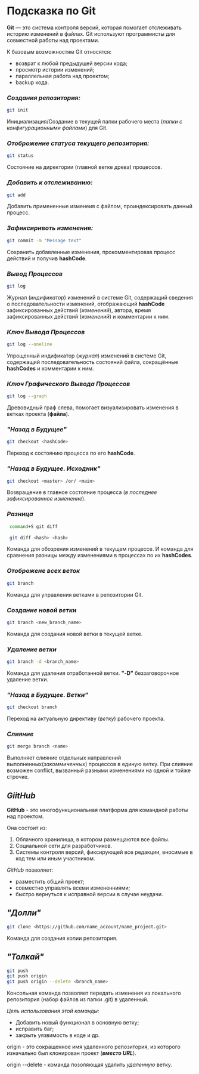 # Подсказка по Git
**Git** — это система контроля версий, которая помогает отслеживать историю изменений в файлах.
Git используют программисты для совместной работы над проектами.

К базовым возможностям Git относятся:
* возврат к любой предыдущей версии кода;
* просмотр истории изменений;
* параллельная работа над проектом;
* backup кода.

### ***Создания репозитория:***
```sh
git init
```
Инициализация/Создание в текущей папки рабочего места (*папки с конфигурационными файлами*) для Git.

### ***Отоброжение статуса текущего репозитория:***
```sh
git status
```
Состояние на директории (главной ветке древа) процессов.

### ***Добавить к отслеживанию:***
```sh
git add
```
Добавить примененные изменеия с файлом, проиндексировать данный процесс.

### ***Зафиксиривоть изменения:***
```sh
git commit -m "Message text"
```
Сохранить добавленные изменения, прокомментировав процесс действий и получив __hashCode__.

### ***Вывод Процессов***
```sh
git log
```
Журнал (_индификатор_) изменений в системе Git, содержащий сведения о последовательности изменений, отображающий **hashCode** зафиксированных действий (*изменений*), автора, время зафиксированных действий (*изменений*) и комментарии к ним.

### ***Ключ Вывода Процессов***
```sh
git log --oneline
```
Упрощенный индификатор (_журнал_) изменений в системе Git, содержащий последовательность состояний файла, сокращённые __hashCodes__ и комментарии к ним.

### ***Ключ Графического Вывода Процессов***
```sh
git log --graph
```
Древовидный граф слева, помогает визуализировать изменения в ветках проекта (__файла__).

### ***"Назад в Будущее"***
```sh
git checkout <hashСode>
```
Переход к состоянию процесса по его __hashCode__.

### ***"Назад в Будущее. Исходник"***
```sh
git checkout <master> /or/ <main>
```
Возвращение в главное состояние процесса (*в последнее зафиксированное изменение*).

### ***Разница***
```sh
 command+S git diff 
 
 git diff <hash> <hash>
```
Команда для обозрения изменений в текущем процессе.
И команда для сравнения разницы между изменениями в процессах по их __hashCodes__.

### ***Отоброжене всех веток***
```sh
git branch
```
Команда для управления ветками в репозитории Git. 

### ***Создание новой ветки***
```sh
git branch <new_branch_name>
```
Команда для создания новой ветки в текущей ветке.

### ***Удаление ветки***
```sh
git branch -d <branch_name>
```
Команда для удаления отработанной ветки. **"-D"** беззаговорочное удаление ветки.

### ***"Назад в Будущее. Ветки"***
```sh
git checkout branch
```
Переход на актуальную директиву (_ветку_) рабочего проекта.

### ***Слияние***
```sh
git merge branch <name>
```
Выполняет слияние отдельных направлений выполненных(_закоммиченных_) процессов в единую ветку. 
При слияние возможен conflict, вызванный разными изменениями на одной и тойже строчке.

## ***GiitHub***
**GitHub** - это многофункциональная платформа для командной работы над проектом.

Она состоит из:
1. Облачного хранилища, в котором размещаются все файлы.
2. Социальной сети для разработчиков.
3. Системы контроля версий, фиксирующей все редакции, вносимые в код тем или иным участником.

*GitHub* позволяет:
* разместить общий проект;
* совместно управлять всеми измененниями;
* быстро вернуться к исправной версии в случае неудачи.

## _"Долли"_
```sh
git clone <https://github.com/name_account/name_project.git>
```
Команда для создания копии репозитория.

## *"Толкай"*
```sh
git push
git push origin
git push origin --delete <branch_name>
```
Консольная команда позволяет передать изменения из локального репозитория (набор файлов из папки .git) в удаленный.

_Цель использования этой команды:_
* Добавить новый функционал в основную ветку;
* исправить баг;
* закрыть уязвимость в коде и др.

origin -  это сокращенное имя удаленного репозитория, из которого изначально был клонирован проект (__*вместо URL*__).

origin --delete - команда позоляющая удалить _удаленную_ ветку.
